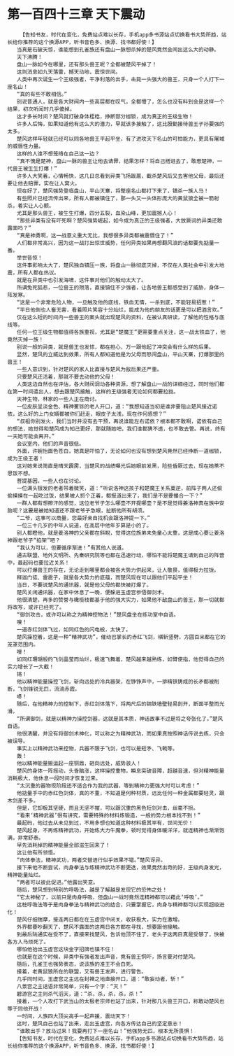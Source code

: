 # 第一百四十三章 天下震动
        【告知书友，时代在变化，免费站点难以长存，手机app多书源站点切换看书大势所趋，站长给你推荐的这个换源APP，听书音色多、换源、找书都好使！】
       当真是石破天惊，谁能想到孔雀族还有盘山一脉想杀掉的楚风竟然会闹出这么大的动静。
       天下沸腾！
       盘山一脉如今在哪里，还有那头兽王呢？全都被楚风平掉了！
       这则消息如九天落雷，撼天动地，震惊世间。
       人类中再次诞生一个王级强者，干净利落的出手，击毙一头强大的兽王，只身一个人打下一座名山！
       “真的有些不敢相信。”
       别说普通人，就是各大财阀内一些高层都在叹气，全都懵了，怎么也没有料到会是这样一个结果，初次听闻时几乎傻掉。
       这才多长时间？楚风就打破身体桎梏，挣断部分枷锁，成为真正的王级生物！
       许多人后悔，如果知道他有这么大的潜力，早就该多接触了，这比殷勤接待兽王子孙要强的太多。
       楚风这样年轻就已经可以同各地兽王平起平坐，有了进攻天下名山的可怕能力，更具有屠城的威慑性力量。
       这样的人谁不想笼络在自己这一边？
       “真不愧是楚神，盘山一脉的兽王让他去请罪，结果怎样？将自己搭进去了，敢惹楚神，一代兽王被生生打爆！”
       许多人大笑着，心情畅快，这几日总看到异类飞扬跋扈，截杀楚风后又去害他父母，最后还要让他去赔罪，实在让人窝火。
       现在好了，楚风强势登临盘山，平山灭寨，将整座名山都打下来了，镇杀一族人马！
       有些照片已经流传出来，所有人都被镇住了，那一头又一头体形庞大的黄鼠狼全被一箭射杀，着实让人心颤。
       尤其是那头兽王，被生生打爆，四分五裂，血染山峰，更加震撼人心！
       “那些异类有没有吓死啊？楚风强势崛起，如今成为真正的王级强者，大放厥词的异类还敢露面吗？”
       “真是神勇啊，这一战意义重大无比，我想很多异类都被震慑住了！”
       人们都非常高兴，因为这一战打出惊世威势，任何异类如果再想翻风浪的话都要先掂量一番。
       举世皆惊！
       这件事影响太大了，楚风独自镇压一族，将盘山一脉彻底灭掉，不仅在人类社会中引发大地震，所有人都在热议。
       就是在异类中也引发海啸，这件事对他们的触动太大了。
       所谓兔死狐悲，一位兽王的殒落，直接镇住不少强者，让各地兽王都感受到了威胁，身体一阵发寒。
       “这是一个非常危险人物，一旦触及他的底线，铁血无情，一杀到底，不能轻易招惹！”
       “平日他倒也人畜无害，看着照片笑容十分灿烂，能成为他的朋友的话更是可以把酒言欢。”
       仅在这么短的时间内一些兽王的案头就出现楚风的资料，在被认真研读，了解他的性格与底线等。
       任何一位王级生物都值得各族重视，尤其是“楚魔王”更需要重点关注，这一战太铁血了，他竟然灭掉一族！
       别说一般的异类，就是兽王也发怵，都在担心，万一跟他起了冲突会有什么样的后果。
       显然，楚风的立威达到效果，所有人都知道他是为父母而怒闯盘山，平山灭寨，打爆那里的兽王！
       一些人意识到，针对楚风的家人比直接与楚风为敌后果还严重。
       只要楚风还活着，那就不要去动他的父母！
       人类这边自然也在评估，各大财阀调动各种资源，想了解盘山一战的详细经过，同时他们都在第一时间遣出人，想去跟楚风接触，这样的王级强者无论如何都要拉拢。
       天神生物，林家的一些人正在商讨。
       一位皮肤呈淡金色、精神矍铄的老人开口，道：“我想知道当初是谁非要阻止楚风接近诺依，这么好的上门女婿都被你们赶走，眼皮子太浅，现在作何感想？”
       “叔祖你别发火，我们当时并没有去干预，再说谁能左右诺依？根本都不敢啊，诺依有自己的想法，她觉得和楚风成为知己更好，那就随她吧，我们谁都猜不透，也不敢去管。再说，终有一天她可能会离开。”
       会议室内，他们的声音很低。
       外面，许婉怡面色苍白，她真是吓怕了，无论如何也没有想到楚风竟然已经挣断一道枷锁，成为王级王者！
       这对她来说简直是晴天霹雳，当楚风的战绩曝光后她眼前发黑，险些昏厥过去，现在她茶不思饭不想。
       菩提基因，一些人也在讨论。
       一位满头银发的老者带着微笑，道：“听说洛神这孩子和楚魔王关系莫逆，前阵子两人还偷偷摸摸在一起吃过饭，结果被人抓个正着，都报道出来了，我们是不是要撮合一下？”
       一群人都有想擦汗的感觉，这位老爷子怎么哪壶不开提哪壶？是不是觉得姜洛神真在族中安胎呢？这要是被她知道还不跟老爷子急眼，扯断他所有胡须。
       “二爷，这事可以商量，您最好亲自找机会跟洛神提一下。”
       一位三十几岁的中年人说道，在高层中他年岁算是小的了。
       别人都瞪他，就是姜洛神的父亲都在斜睨，觉得这位族弟未免童心太重，这是成心要让姜洛神跟老爷子“掐架”吧？
       “我认为可以，但要循序渐进！”有其他人说道。
       通古联盟、地外文明所、先秦研究院等也都在迅速行动，哪怕不能将楚魔王请到自己的阵营中，最起码也要拉近关系！
       可以打爆兽王的存在，无论走到哪里都会被各大势力供起来，让人敬畏，值得极力拉拢。
       释迦门徒、雷震子，就是各大势力的底蕴，而楚风现在可以跟他们平起平坐！
       当日，不要说楚风的通讯器，就是他父母的都快被打爆了。
       楚风关闭通讯器，在家中休息了一晚，便躲进玉虚宫参悟御剑术。
       他很清楚，再多的赞誉与橄榄枝都基于他的强大实力，如果他不敌盘山的兽王，那一切就都将改写，或许已经死了。
       “御剑攻击，或许可以称之为精神控物法！”楚风盘坐在练功室中自语。
       嗖！
       一道赤红剑体飞过，如同红色的闪电般，太快了。
       楚风操控着，这是一种“精神武功”，催动巴掌长的赤红飞剑，横斩竖劈，方圆百米都在它的笼罩范围内。
       嗖！
       如同红珊瑚般的飞剑晶莹而灿烂，极速飞舞着，楚风越来越熟练，如臂使指，他觉得自己的实力增长了一大截！
       锵！
       他以精神能量操控飞剑，斩向远处的冷兵器架，在铮铮声中，一排精铁铸成的长矛都被削断，飞剑锋锐无匹，流淌赤霞。
       哧！
       随后，在他精神力的控制下，赤红剑体落下，将两尺后的钢铁墙壁轻易剖开，断面平整而光滑。
       “所谓御剑，就是以精神力操控剑器，这就是其本质，神话故事不过是将之夸张化了。”楚风自语。
       他很清醒，并没有将御剑术神化，可以称之为精神武功，而如果真按照神话传说去练，只会被误导。
       事实上以精神武功来控物，兵器不限于飞剑，也可以是短矛、飞戟等。
       轰！
       他以精神能量搬运起一座铜鼎，砸向远处，威势骇人！
       楚风的身体一阵摇动，头昏脑涨，这样操控重物，瞬息突破音障，超越音速，但对精神能量消耗极大，他休息一段时间才恢复过来。
       “太沉重的器物现阶段还不适合作为我的武器，等到精神力更强大时可以考虑！”
       他掂量手中的赤红色剑体，真的不重，不知道是何种材质，远比任何一种金属都要轻灵，跟木剑差不多。
       但是，它却极其坚硬，而且无坚不摧，可以跟沉重的黑色短剑对击，丝毫不损。
       “看来‘精神武器’很有讲究，需要特殊的材料炼锻造，一般的势力根本找不到！”
       最起码，他过去从未见到过，不用多想也知道这种材料极其罕有，世间无价！
       楚风起身，不再练精神武功，开始练大力牛魔拳，顿时觉得身体暖洋洋，就连精神也渐渐饱满，非常舒泰。
       早先消耗掉的精神能量全部滋生回来了！
       这让他有所领悟。
       “肉体拳法，精神武功，两者交替进行似乎效果不错。”楚风讶异。
       接下来他不断尝试，肉身拳法与练精神武功不断更迭，效果竟然出奇的好，王级肉身发光，精神能量灿烂。
       “两者可以彼此促进。”他露出笑意。
       随后，楚风想到特别的呼吸法，越是了解越是发现它的恐怖之处！
       “它太神秘了，以前只是肉身呼吸，但盘山一战时竟然连精神都可以藉此‘呼吸’。”
       这桩呼吸法等于是肉身拳法与精神武功的结合，只要掌握它，肉身与精神都可以实现超级进化！
       楚风仔细揣摩，接连两日都在在玉虚宫中闭关，收获极大，实力在激增。
       外界都要吵翻天了，楚风不露面的这两日各方都在寻找，想要跟他接触。
       到最后陆通实在受不了，直接来找楚风，告诉他顶不住了，老头子这两日真是受够了，快被各方人马烦死了。
       哪怕他抬出玉虚宫这块金字招牌也镇不住！
       也就是在这个时候，异类中有强者发出声音，竟有兽王恫吓，扬言要对付楚风。
       随后，孔雀王也强势表态，说该族的准王不会白死。
       接着，老黄鼠狼所在的联盟，又有兽王发声，进行警告。
       几乎同时间，玉虚宫之主远在封禅之地直接开口，道：“敢妄动者，斩！”
       八景宫之主话语非常简单，只有一个字：“灭！”
       碧游宫之主则杀气滔天，道：“杀，杀，杀，杀，杀！”
       接着，一个人攻打下武当山的太极老宗师也站了出来，针对那几头兽王开口，称敢动楚风也等于同他开战！
       一时间，人族四大顶尖高手一起声援，震动天下！
       这时，楚风自己也站了出来，走出玉虚宫，向各方传达自己的坚定意志！
       “谁敢出手？放马过来！我要再打下一座名山！”他强势无匹，根本无所畏惧！
       【告知书友，时代在变化，免费站点难以长存，手机app多书源站点切换看书大势所趋，站长给你推荐的这个换源APP，听书音色多、换源、找书都好使！】